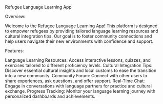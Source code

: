 Refugee Language Learning App

Overview:

Welcome to the Refugee Language Learning App! This platform is designed to empower refugees by providing tailored language learning resources and cultural integration tips. 
Our goal is to foster community connections and help users navigate their new environments with confidence and support.

Features:

Language Learning Resources: Access interactive lessons, quizzes, and exercises tailored to different proficiency levels.
Cultural Integration Tips: Discover essential cultural insights and local customs to ease the transition into a new community.
Community Forum: Connect with other users to share experiences, ask questions, and offer support.
Real-Time Chat: Engage in conversations with language partners for practice and cultural exchange.
Progress Tracking: Monitor your language learning journey with personalized dashboards and achievements.
